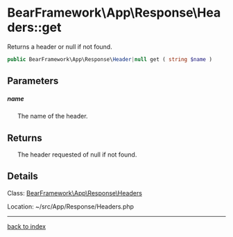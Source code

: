 # BearFramework\App\Response\Headers::get

Returns a header or null if not found.

```php
public BearFramework\App\Response\Header|null get ( string $name )
```

## Parameters

##### name

&nbsp;&nbsp;&nbsp;&nbsp;&nbsp;&nbsp;The name of the header.

## Returns

&nbsp;&nbsp;&nbsp;&nbsp;&nbsp;&nbsp;The header requested of null if not found.

## Details

Class: [BearFramework\App\Response\Headers](bearframework.app.response.headers.class.md)

Location: ~/src/App/Response/Headers.php

---

[back to index](index.md)

